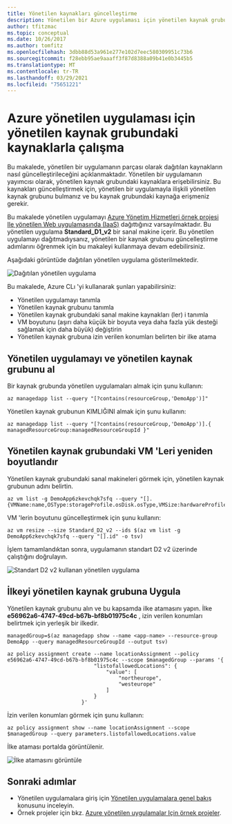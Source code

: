 ```yaml
---
title: Yönetilen kaynakları güncelleştirme
description: Yönetilen bir Azure uygulaması için yönetilen kaynak grubundaki kaynaklar üzerinde nasıl çalışabileceğinizi açıklar.
author: tfitzmac
ms.topic: conceptual
ms.date: 10/26/2017
ms.author: tomfitz
ms.openlocfilehash: 3dbb88d53a961e277e102d7eec580309951c73b6
ms.sourcegitcommit: f28ebb95ae9aaaff3f87d8388a09b41e0b3445b5
ms.translationtype: MT
ms.contentlocale: tr-TR
ms.lasthandoff: 03/29/2021
ms.locfileid: "75651221"
---
```

# <a name="work-with-resources-in-the-managed-resource-group-for-azure-managed-application"></a>Azure yönetilen uygulaması için yönetilen kaynak grubundaki kaynaklarla çalışma

Bu makalede, yönetilen bir uygulamanın parçası olarak dağıtılan kaynakların nasıl güncelleştirileceğini açıklanmaktadır. Yönetilen bir uygulamanın yayımcısı olarak, yönetilen kaynak grubundaki kaynaklara erişebilirsiniz. Bu kaynakları güncelleştirmek için, yönetilen bir uygulamayla ilişkili yönetilen kaynak grubunu bulmanız ve bu kaynak grubundaki kaynağa erişmeniz gerekir.

Bu makalede yönetilen uygulamayı [Azure Yönetim Hizmetleri örnek projesi Ile yönetilen Web uygulamasında (IaaS)](https://github.com/Azure/azure-managedapp-samples/tree/master/Managed%20Application%20Sample%20Packages/201-managed-web-app) dağıttığınız varsayılmaktadır. Bu yönetilen uygulama **Standard_D1_v2** bir sanal makine içerir. Bu yönetilen uygulamayı dağıtmadıysanız, yönetilen bir kaynak grubunu güncelleştirme adımlarını öğrenmek için bu makaleyi kullanmaya devam edebilirsiniz.

Aşağıdaki görüntüde dağıtılan yönetilen uygulama gösterilmektedir.

![Dağıtılan yönetilen uygulama](./media/update-managed-resources/deployed.png)

Bu makalede, Azure CLı 'yi kullanarak şunları yapabilirsiniz:

* Yönetilen uygulamayı tanımla
* Yönetilen kaynak grubunu tanımla
* Yönetilen kaynak grubundaki sanal makine kaynakları (ler) i tanımla
* VM boyutunu (aşırı daha küçük bir boyuta veya daha fazla yük desteği sağlamak için daha büyük) değiştirin
* Yönetilen kaynak grubuna izin verilen konumları belirten bir ilke atama

## <a name="get-managed-application-and-managed-resource-group"></a>Yönetilen uygulamayı ve yönetilen kaynak grubunu al

Bir kaynak grubunda yönetilen uygulamaları almak için şunu kullanın:

```azurecli-interactive
az managedapp list --query "[?contains(resourceGroup,'DemoApp')]"
```

Yönetilen kaynak grubunun KIMLIĞINI almak için şunu kullanın:

```azurecli-interactive
az managedapp list --query "[?contains(resourceGroup,'DemoApp')].{ managedResourceGroup:managedResourceGroupId }"
```

## <a name="resize-vms-in-managed-resource-group"></a>Yönetilen kaynak grubundaki VM 'Leri yeniden boyutlandır

Yönetilen kaynak grubundaki sanal makineleri görmek için, yönetilen kaynak grubunun adını belirtin.

```azurecli-interactive
az vm list -g DemoApp6zkevchqk7sfq --query "[].{VMName:name,OSType:storageProfile.osDisk.osType,VMSize:hardwareProfile.vmSize}"
```

VM 'lerin boyutunu güncelleştirmek için şunu kullanın:

```azurecli-interactive
az vm resize --size Standard_D2_v2 --ids $(az vm list -g DemoApp6zkevchqk7sfq --query "[].id" -o tsv)
```

İşlem tamamlandıktan sonra, uygulamanın standart D2 v2 üzerinde çalıştığını doğrulayın.

![Standart D2 v2 kullanan yönetilen uygulama](./media/update-managed-resources/upgraded.png)

## <a name="apply-policy-to-managed-resource-group"></a>İlkeyi yönetilen kaynak grubuna Uygula

Yönetilen kaynak grubunu alın ve bu kapsamda ilke atamasını yapın. İlke **e56962a6-4747-49cd-b67b-bf8b01975c4c** , izin verilen konumları belirtmek için yerleşik bir ilkedir.

```azurecli-interactive
managedGroup=$(az managedapp show --name <app-name> --resource-group DemoApp --query managedResourceGroupId --output tsv)

az policy assignment create --name locationAssignment --policy e56962a6-4747-49cd-b67b-bf8b01975c4c --scope $managedGroup --params '{
                            "listofallowedLocations": {
                                "value": [
                                    "northeurope",
                                    "westeurope"
                                ]
                            }
                        }'
```

İzin verilen konumları görmek için şunu kullanın:

```azurecli-interactive
az policy assignment show --name locationAssignment --scope $managedGroup --query parameters.listofallowedLocations.value
```

İlke ataması portalda görüntülenir.

![İlke atamasını görüntüle](./media/update-managed-resources/assignment.png)

## <a name="next-steps"></a>Sonraki adımlar

* Yönetilen uygulamalara giriş için [Yönetilen uygulamalara genel bakış](overview.md) konusunu inceleyin.
* Örnek projeler için bkz. [Azure yönetilen uygulamalar Için örnek projeler](sample-projects.md).
